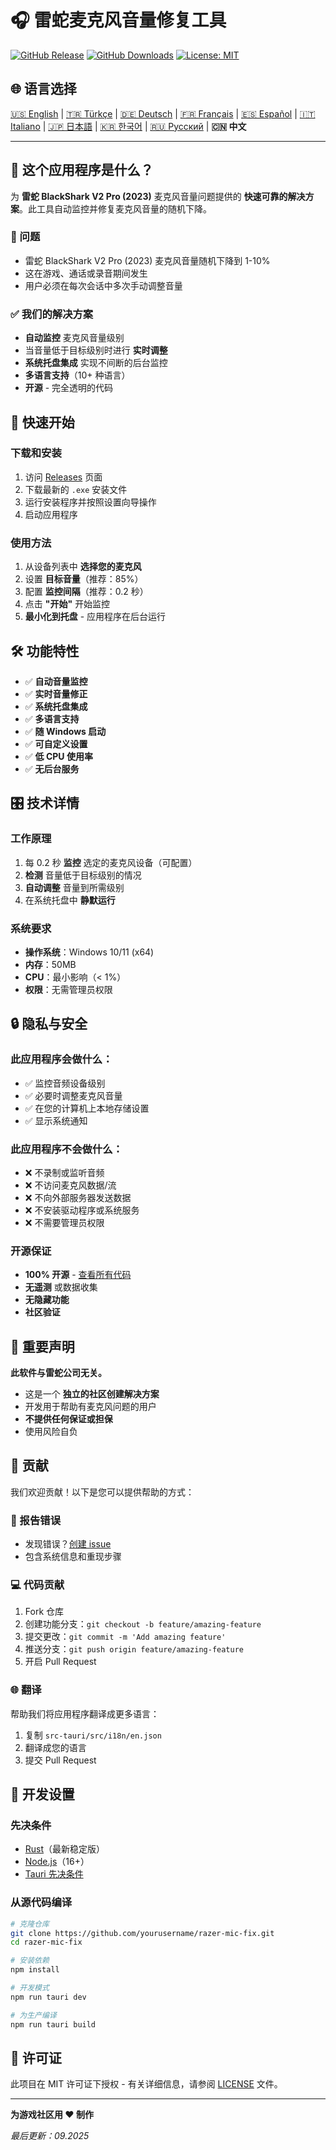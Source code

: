 # 🎧 雷蛇麦克风音量修复工具

[![GitHub Release](https://img.shields.io/github/v/release/Bpolat0/razer-mic-fix)](https://github.com/Bpolat0/razer-mic-fix/releases)
[![GitHub Downloads](https://img.shields.io/github/downloads/Bpolat0/razer-mic-fix/total)](https://github.com/Bpolat0/razer-mic-fix/releases)
[![License: MIT](https://img.shields.io/badge/License-MIT-yellow.svg)](https://opensource.org/licenses/MIT)

## 🌐 语言选择

[🇺🇸 English](../README.md) | [🇹🇷 Türkçe](./README_tr.md) | [🇩🇪 Deutsch](./README_de.md) | [🇫🇷 Français](./README_fr.md) | [🇪🇸 Español](./README_es.md) | [🇮🇹 Italiano](./README_it.md) | [🇯🇵 日本語](./README_ja.md) | [🇰🇷 한국어](./README_ko.md) | [🇷🇺 Русский](./README_ru.md) | **🇨🇳 中文**

---

## 🎯 这个应用程序是什么？

为 **雷蛇 BlackShark V2 Pro (2023)** 麦克风音量问题提供的 **快速可靠的解决方案**。此工具自动监控并修复麦克风音量的随机下降。

### 🔧 问题
- 雷蛇 BlackShark V2 Pro (2023) 麦克风音量随机下降到 1-10%
- 这在游戏、通话或录音期间发生
- 用户必须在每次会话中多次手动调整音量

### ✅ 我们的解决方案
- **自动监控** 麦克风音量级别
- 当音量低于目标级别时进行 **实时调整**
- **系统托盘集成** 实现不间断的后台监控
- **多语言支持**（10+ 种语言）
- **开源** - 完全透明的代码

## 🚀 快速开始

### 下载和安装
1. 访问 [Releases](https://github.com/yourusername/razer-mic-fix/releases) 页面
2. 下载最新的 `.exe` 安装文件
3. 运行安装程序并按照设置向导操作
4. 启动应用程序

### 使用方法
1. 从设备列表中 **选择您的麦克风**
2. 设置 **目标音量**（推荐：85%）
3. 配置 **监控间隔**（推荐：0.2 秒）
4. 点击 **"开始"** 开始监控
5. **最小化到托盘** - 应用程序在后台运行

## 🛠️ 功能特性

- ✅ **自动音量监控**
- ✅ **实时音量修正**
- ✅ **系统托盘集成**
- ✅ **多语言支持**
- ✅ **随 Windows 启动**
- ✅ **可自定义设置**
- ✅ **低 CPU 使用率**
- ✅ **无后台服务**

## 🎛️ 技术详情

### 工作原理
1. 每 0.2 秒 **监控** 选定的麦克风设备（可配置）
2. **检测** 音量低于目标级别的情况
3. **自动调整** 音量到所需级别
4. 在系统托盘中 **静默运行**

### 系统要求
- **操作系统**：Windows 10/11 (x64)
- **内存**：50MB
- **CPU**：最小影响（< 1%）
- **权限**：无需管理员权限

## 🔒 隐私与安全

### 此应用程序会做什么：
- ✅ 监控音频设备级别
- ✅ 必要时调整麦克风音量
- ✅ 在您的计算机上本地存储设置
- ✅ 显示系统通知

### 此应用程序不会做什么：
- ❌ 不录制或监听音频
- ❌ 不访问麦克风数据/流
- ❌ 不向外部服务器发送数据
- ❌ 不安装驱动程序或系统服务
- ❌ 不需要管理员权限

### 开源保证
- **100% 开源** - [查看所有代码](https://github.com/yourusername/razer-mic-fix)
- **无遥测** 或数据收集
- **无隐藏功能**
- **社区验证**

## 🚨 重要声明

**此软件与雷蛇公司无关。**

- 这是一个 **独立的社区创建解决方案**
- 开发用于帮助有麦克风问题的用户
- **不提供任何保证或担保**
- 使用风险自负

## 🤝 贡献

我们欢迎贡献！以下是您可以提供帮助的方式：

### 🐛 报告错误
- 发现错误？[创建 issue](https://github.com/yourusername/razer-mic-fix/issues)
- 包含系统信息和重现步骤

### 💻 代码贡献
1. Fork 仓库
2. 创建功能分支：`git checkout -b feature/amazing-feature`
3. 提交更改：`git commit -m 'Add amazing feature'`
4. 推送分支：`git push origin feature/amazing-feature`
5. 开启 Pull Request

### 🌐 翻译
帮助我们将应用程序翻译成更多语言：
1. 复制 `src-tauri/src/i18n/en.json`
2. 翻译成您的语言
3. 提交 Pull Request

## 🔨 开发设置

### 先决条件
- [Rust](https://rustup.rs/)（最新稳定版）
- [Node.js](https://nodejs.org/)（16+）
- [Tauri 先决条件](https://tauri.app/v1/guides/getting-started/prerequisites)

### 从源代码编译
```bash
# 克隆仓库
git clone https://github.com/yourusername/razer-mic-fix.git
cd razer-mic-fix

# 安装依赖
npm install

# 开发模式
npm run tauri dev

# 为生产编译
npm run tauri build
```

## 📄 许可证

此项目在 MIT 许可证下授权 - 有关详细信息，请参阅 [LICENSE](../LICENSE) 文件。

---

**为游戏社区用 ❤️ 制作**

*最后更新：09.2025*
